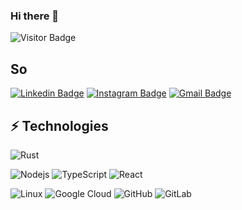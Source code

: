 ### Hi there 👋

![Visitor Badge](https://visitor-badge.laobi.icu/badge?page_id=TheBestTvarynka.TheBestTvarynka)

## So

[![Linkedin Badge](https://img.shields.io/badge/-anirudhemmadi-blue?style=flat-square&logo=Linkedin&logoColor=white&link=https://www.linkedin.com/in/thebesttvarynka/)](https://www.linkedin.com/in/thebesttvarynka/)
[![Instagram Badge](https://img.shields.io/badge/-kanna6501-purple?style=flat-square&logo=instagram&logoColor=white&link=https://instagram.com/thebesttvarynka/)](https://instagram.com/thebesttvarynka)
[![Gmail Badge](https://img.shields.io/badge/-kanna6501@gmail.com-c14438?style=flat-square&logo=Gmail&logoColor=white&link=mailto:pspos.developqkation@gmail.com)](mailto:pspos.developqkation@gmail.com)

## ⚡ Technologies

![Rust](https://img.shields.io/badge/-Rust-black?style=flat-square&logo=Rust)

![Nodejs](https://img.shields.io/badge/-Nodejs-black?style=flat-square&logo=Node.js)
![TypeScript](https://img.shields.io/badge/-TypeScript-007ACC?style=flat-square&logo=typescript)
![React](https://img.shields.io/badge/-React-black?style=flat-square&logo=react)

![Linux](https://img.shields.io/badge/-Linux-black?style=flat-square&logo=Linux)
![Google Cloud](https://img.shields.io/badge/Google%20Cloud-black?style=flat-square&logo=google-cloud)
![GitHub](https://img.shields.io/badge/-GitHub-181717?style=flat-square&logo=github)
![GitLab](https://img.shields.io/badge/-GitLab-FCA121?style=flat-square&logo=gitlab)

